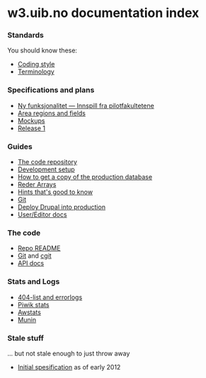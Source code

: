 # w3.uib.no documentation index

### Standards

You should know these:

* [Coding style](style.html)
* [Terminology](terms.html)

### Specifications and plans

* [Ny funksjonalitet — Innspill fra pilotfakultetene](doc/pilot-ny-funksjonalitet.pdf)
* [Area regions and fields](area.html)
* [Mockups](mockups/)
* [Release 1](release1.html)

### Guides

* [The code repository](repo.html)
* [Development setup](development-setup.html)
* [How to get a copy of the production database](local-production.html)
* [Reder Arrays](render-array.html)
* [Hints that's good to know](hints.html)
* [Git](git.html)
* [Deploy Drupal into production](drupal-deploy.html)
* [User/Editor docs](http://w3docs.h.uib.no/)

### The code

* [Repo README](repo-readme.html)
* [Git](https://rts.uib.no/projects/w3/repository) and [cgit](https://git.uib.no/cgit/site/w3.uib.no.git/tree/)
* [API docs](api/)

### Stats and Logs

* [404-list and errorlogs](http://overvakning.app.uib.no/w3_logs/)
* [Piwik stats](http://stats.uib.no/)
* [Awstats](http://overvakning.uib.no/awstats/index.php)
* [Munin](http://overvakning.app.uib.no/awstats/awstats.pl?output=main&config=www.uib.no)

### Stale stuff

... but not stale enough to just throw away

* [Initial spesification](spec.html) as of early 2012
